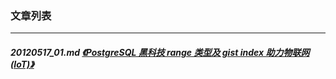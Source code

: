 ### 文章列表  
----  
##### 20120517_01.md   [《PostgreSQL 黑科技 range 类型及 gist index 助力物联网(IoT)》](20120517_01.md)  
